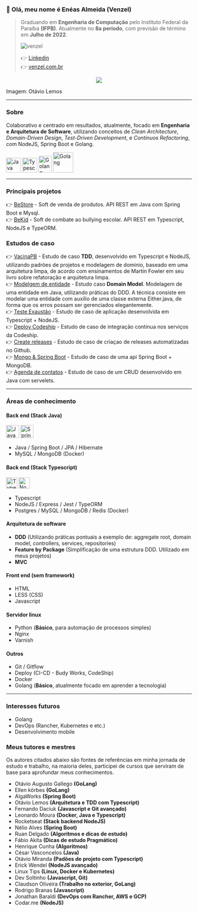 ### 👋 Olá, meu nome é Enéas Almeida (Venzel)

> Graduando em **Engenharia de Computação** pelo Instituto Federal da Paraíba **(IFPB)**. Atualmente no **8a período**, com previsão de término em **Julho de 2022**. <br /><p align="left"><img src="https://komarev.com/ghpvc/?username=venzel&label=Profile%20views&color=0e75b6&style=flat" alt="venzel" /></p>👉 <a href="https://www.linkedin.com/in/venzel/">Linkedin</a> <br />👉 <a href="http://www.venzel.com.br">venzel.com.br</a>

<p align="center"><img src="https://github.com/venzel/venzel/blob/master/images/clean.svg" /></p>

Imagem: Otávio Lemos

<hr>

### Sobre

Colaborativo e centrado em resultados, atualmente, focado em <b>Engenharia e Arquitetura de Software</b>, utilizando conceitos de _Clean Architecture_, _Domain-Driven Design_, _Test-Driven Development_, e _Continuos Refactoring_, com NodeJS, Spring Boot e Golang.

<p align="left">
  <img src="https://cdn.worldvectorlogo.com/logos/java-14.svg" alt="Java" title="Java" width="40" height="40" /> 
  <img src="https://cdn.worldvectorlogo.com/logos/typescript.svg" alt="Typescript" title="Typescript" width="40" height="40" /> 
  <img src="https://cdn.worldvectorlogo.com/logos/go-logo-1.svg" alt="Golang" title="Golang" width="35" height="45" /> 
  <img src="https://cdn.worldvectorlogo.com/logos/golang-1.svg" alt="Golang" title="Golang" width="55" height="55" /> 
</p>

<hr>

### Principais projetos

👉 <a href="https://github.com/venzel/bestore">BeStore</a> - Soft de venda de produtos. API REST em Java com Spring Boot e Mysql.<br />
👉 <a href="https://github.com/venzel/bekid">BeKid</a> - Soft de combate ao bullying escolar. API REST em Typescript, NodeJS e TypeORM.<br />

### Estudos de caso

👉 <a href="https://github.com/venzel/vacina_pb">VacinaPB</a> - Estudo de caso **TDD**, desenvolvido em Typescript e NodeJS, utilizando padrões de projetos e modelagem de domínio, baseado em uma arquitetura limpa, de acordo com ensinamentos de Martin Fowler em seu livro sobre refatoração e arquitetura limpa.<br />
👉 <a href="https://github.com/venzel/modelagem_entidade">Modelgem de entidade</a> - Estudo caso **Domain Model**. Modelagem de uma entidade em Java, utilizando práticas do DDD. A técnica consiste em modelar uma entidade com auxílio de uma classe externa Either.java, de forma que os erros possam ser gerenciados elegantemente.<br />
👉 <a href="https://github.com/venzel/teste_exaustao">Teste Exaustão</a> - Estudo de caso de aplicação desenvolvida em Typescript + NodeJS.<br />
👉 <a href="https://github.com/venzel/deploy_codeship">Deploy Codeship</a> - Estudo de caso de integração continua nos serviços da Codeship.<br />
👉 <a href="https://github.com/venzel/create_releases">Create releases</a> - Estudo de caso de criaçao de releases automatizadas no Github.<br />
👉 <a href="https://github.com/venzel/mongo_spring">Mongo & Spring Boot</a> - Estudo de caso de uma api Spring Boot + MongoDB.<br />
👉 <a href="https://github.com/venzel/agenda_contatos">Agenda de contatos</a> - Estudo de caso de um CRUD desenvolvido em Java com servelets.<br />

<hr>

### Áreas de conhecimento

#### Back end (Stack Java)

<p align="left">
  <img src="https://cdn.worldvectorlogo.com/logos/java-14.svg" alt="Java" title="Java" width="35" height="35" /> 
  <img src="https://cdn.worldvectorlogo.com/logos/spring-3.svg" alt="Spring" title="Spring" width="35" height="35" />
</p>

-   Java / Spring Boot / JPA / Hibernate
-   MySQL / MongoDB (Docker)

#### Back end (Stack Typescript)

<p align="left">
  <img src="https://cdn.worldvectorlogo.com/logos/typescript.svg" alt="Typescript" title="Typescript" width="30" height="30" /> 
  <img src="https://cdn.worldvectorlogo.com/logos/nodejs-icon.svg" alt="NodeJS" title="NodeJS" width="30" height="30" />
</p>

-   Typescript
-   NodeJS / Express / Jest / TypeORM
-   Postgres / MySQL / MongoDB / Redis (Docker)

#### Arquitetura de software

-   **DDD** (Utilizando práticas pontuais a exemplo de: aggregate root, domain model, controllers, services, repositories)
-   **Feature by Package** (Simplificação de uma estrutura DDD. Utilizado em meus projetos)
-   **MVC**

#### Front end (sem framework)

-   HTML
-   LESS (CSS)
-   Javascript

#### Servidor linux

-   Python (**Básico**, para automação de processos simples)
-   Nginx
-   Varnish

#### Outros

-   Git / Gitflow
-   Deploy (CI-CD - Budy Works, CodeShip)
-   Docker
-   Golang (**Básico**, atualmente focado em aprender a tecnologia)

<hr>

### Interesses futuros

-   Golang
-   DevOps (Rancher, Kubernetes e etc.)
-   Desenvolvimento mobile

### Meus tutores e mestres

Os autores citados abaixo são fontes de referências em minha jornada de estudo e trabalho, na maioria deles, participei de cursos que serviram de base para aprofundar meus conhecimentos.

-   Otávio Augusto Gallego **(GoLang)**
-   Ellen körbes **(GoLang)**
-   AlgaWorks **(Spring Boot)**
-   Otávio Lemos **(Arquitetura e TDD com Typescript)**
-   Fernando Daciuk **(Javascript e Git avançado)**
-   Leonardo Moura **(Docker, Java e Typescript)**
-   Rocketseat **(Stack backend NodeJS)**
-   Nélio Alves **(Spring Boot)**
-   Ruan Delgado **(Algoritmos e dicas de estudo)**
-   Fábio Akita **(Dicas de estudo Pragmático)**
-   Henrique Cunha **(Algoritmos)**
-   César Vasconcelos **(Java)**
-   Otávio Miranda **(Padões de projeto com Typescript)**
-   Erick Wendel **(NodeJS avançado)**
-   Linux Tips **(Linux, Docker e Kubernetes)**
-   Dev Soltinho **(Javascript, Git)**
-   Claudson Oliveira **(Trabalho no exterior, GoLang)**
-   Rodrigo Branas **(Javascript)**
-   Jonathan Baraldi **(DevOps com Rancher, AWS e GCP)**
-   Codar.me **(NodeJS)**<br /><br />
